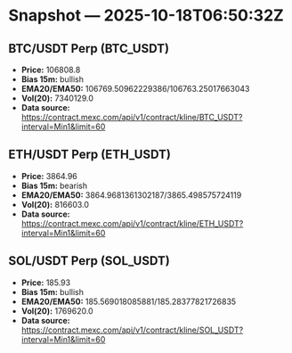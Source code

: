 # Snapshot — 2025-10-18T06:50:32Z

## BTC/USDT Perp (BTC_USDT)
- **Price:** 106808.8
- **Bias 15m:** bullish
- **EMA20/EMA50:** 106769.50962229386/106763.25017663043
- **Vol(20):** 7340129.0
- **Data source:** https://contract.mexc.com/api/v1/contract/kline/BTC_USDT?interval=Min1&limit=60

## ETH/USDT Perp (ETH_USDT)
- **Price:** 3864.96
- **Bias 15m:** bearish
- **EMA20/EMA50:** 3864.9681361302187/3865.498575724119
- **Vol(20):** 816603.0
- **Data source:** https://contract.mexc.com/api/v1/contract/kline/ETH_USDT?interval=Min1&limit=60

## SOL/USDT Perp (SOL_USDT)
- **Price:** 185.93
- **Bias 15m:** bullish
- **EMA20/EMA50:** 185.569018085881/185.28377821726835
- **Vol(20):** 1769620.0
- **Data source:** https://contract.mexc.com/api/v1/contract/kline/SOL_USDT?interval=Min1&limit=60
